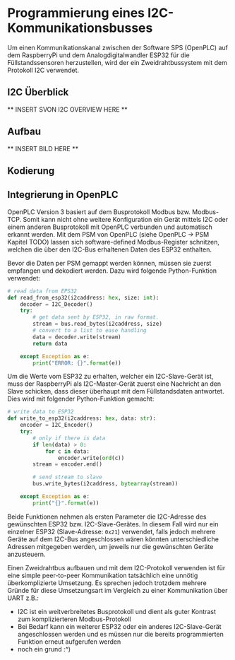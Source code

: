 # Programmierung eines I2C-Kommunikationsbusses

Um einen Kommunikationskanal zwischen der Software SPS (OpenPLC) auf dem RaspberryPi und dem Analogdigitalwandler ESP32 für die Füllstandssensoren herzustellen, wird der ein Zweidrahtbussystem mit dem Protokoll I2C verwendet.

## I2C Überblick

** INSERT SVON I2C OVERVIEW HERE **

## Aufbau

** INSERT BILD HERE **

## Kodierung



## Integrierung in OpenPLC

OpenPLC Version 3 basiert auf dem Busprotokoll Modbus bzw. Modbus-TCP. Somit kann nicht ohne weitere Konfiguration ein Gerät mittels I2C oder einem anderen Busprotokoll mit OpenPLC verbunden und automatisch erkannt werden. Mit dem PSM von OpenPLC (siehe OpenPLC -> PSM Kapitel TODO) lassen sich software-defined Modbus-Register schnitzen, welchen die über den I2C-Bus erhaltenen Daten des ESP32 enthalten.

Bevor die Daten per PSM gemappt werden können, müssen sie zuerst empfangen und dekodiert werden. Dazu wird folgende Python-Funktion verwendet:

```Python
# read data from EPS32
def read_from_esp32(i2caddress: hex, size: int):
    decoder = I2C_Decoder()
    try:
        # get data sent by ESP32, in raw format.
        stream = bus.read_bytes(i2caddress, size)
        # convert to a list to ease handling
        data = decoder.write(stream)
        return data

    except Exception as e:
        print("ERROR: {}".format(e))
```

Um die Werte vom ESP32 zu erhalten, welcher ein I2C-Slave-Gerät ist, muss der RaspberryPi als I2C-Master-Gerät zuerst eine Nachricht an den Slave schicken, dass dieser überhaupt mit dem Füllstandsdaten antwortet. Dies wird mit folgender Python-Funktion gemacht:

```Python
# write data to ESP32
def write_to_esp32(i2caddress: hex, data: str):
    encoder = I2C_Encoder()
    try:
        # only if there is data
        if len(data) > 0:
            for c in data:
                encoder.write(ord(c))
        stream = encoder.end()

        # send stream to slave
        bus.write_bytes(i2caddress, bytearray(stream))

    except Exception as e:
        print("{}".format(e))
```

Beide Funktionen nehmen als ersten Parameter die I2C-Adresse des gewünschten ESP32 bzw. I2C-Slave-Gerätes. In diesem Fall wird nur ein einzelner ESP32 (Slave-Adresse: ```0x21```) verwendet, falls jedoch mehrere Geräte auf dem I2C-Bus angeschlossen wären könnten unterschiedliche Adressen mitgegeben werden, um jeweils nur die gewünschten Geräte anzusteuern.

Einen Zweidrahtbus aufbauen und mit dem I2C-Protokoll verwenden ist für eine simple peer-to-peer Kommunikation tatsächlich eine unnötig überkomplizierte Umsetzung. Es sprechen jedoch trotzdem mehrere Gründe für diese Umsetzungsart im Vergleich zu einer Kommunikation über UART z.B.:
- I2C ist ein weitverbreitetes Busprotokoll und dient als guter Kontrast zum komplizierteren Modbus-Protokoll
- Bei Bedarf kann ein weiterer ESP32 oder ein anderes I2C-Slave-Gerät angeschlossen werden und es müssen nur die bereits programmierten Funktion erneut aufgerufen werden
- noch ein grund :^)


